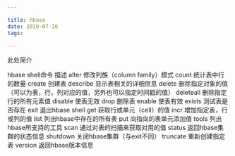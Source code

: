 ```yaml
---

title: hbase
date: 2019-07-16
tags: 

---
```

此处简介
<!--more-->

hbase shell命令            	                描述
alter	    修改列族（column family）模式
count	统计表中行的数量
create	创建表
describe	显示表相关的详细信息
delete	删除指定对象的值（可以为表，行，列对应的值，另外也可以指定时间戳的值）
deleteall	删除指定行的所有元素值
disable	使表无效
drop	删除表
enable	使表有效
exists	测试表是否存在
exit	退出hbase shell
get	获取行或单元（cell）的值
incr	增加指定表，行或列的值
list	列出hbase中存在的所有表
put	向指向的表单元添加值
tools	列出hbase所支持的工具
scan	通过对表的扫描来获取对用的值
status	返回hbase集群的状态信息
shutdown	关闭hbase集群（与exit不同）
truncate	重新创建指定表
version	返回hbase版本信息